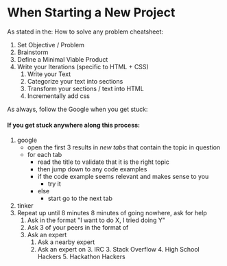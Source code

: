 # When Starting a New Project

As stated in the: How to solve any problem cheatsheet:

1. Set Objective / Problem
2. Brainstorm
3. Define a Minimal Viable Product
4. Write your Iterations (specific to HTML + CSS)
    1. Write your Text
    2. Categorize your text into sections
    3. Transform your sections / text into HTML
    4. Incrementally add css

As always, follow the Google when you get stuck:

#### If you get stuck anywhere along this process:

1. google
    - open the first 3 results in *new tabs* that contain the topic in question
    - for each tab
        - read the title to validate that it is the right topic
        - then jump down to any code examples
        - if the code example seems relevant and makes sense to you
            - try it
        - else
            - start go to the next tab
2. tinker
5. Repeat up until 8 minutes 8 minutes of going nowhere, ask for help
    1. Ask in the format "I want to do X, I tried doing Y"
    2. Ask 3 of your peers in the format of
    3. Ask an expert
        1. Ask a nearby expert
        2. Ask an expert on
            3. IRC
            3. Stack Overflow
            4. High School Hackers
            5. Hackathon Hackers
